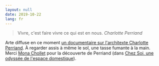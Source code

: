 ```yaml
---
layout: null
date: 2019-10-22
lang: fr
---
```


<blockquote>
  Vivre, c'est faire vivre ce qui est en nous.
  <cite>Charlotte Perriand</cite>
</blockquote>

Arte diffuse en ce moment [un documentaire sur l'architexte Charlotte Perriand](https://www.arte.tv/fr/videos/085400-000-A/charlotte-perriand-pionniere-de-l-art-de-vivre/). À regarder assis à même le sol, une tasse fumante à la main. Merci [Mona Chollet](http://www.la-meridienne.info/) pour la découverte de Perriand (dans <a href="https://www.lalibrairie.com/livres/chez-soi--une-odyssee-de-l-espace-domestique_0-2562753_9782355220777.html?ctx=a689225d5cab79c0ee51c6ef7a7d35f4">Chez Soi, une odyssée de l'espace domestique</a>).
